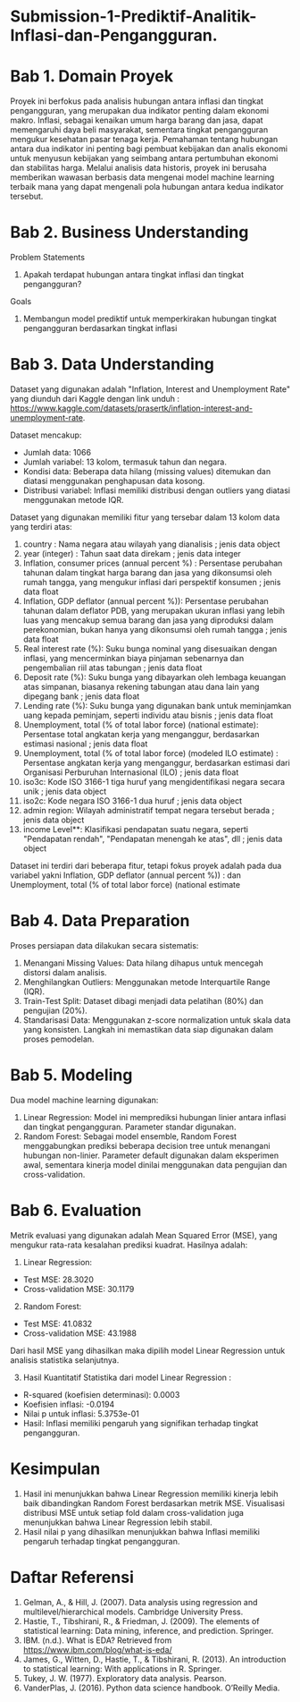 # Submission-1-Prediktif-Analitik-Inflasi-dan-Pengangguran.

# Bab 1. Domain Proyek
Proyek ini berfokus pada analisis hubungan antara inflasi dan tingkat pengangguran, yang merupakan dua indikator penting dalam ekonomi makro. Inflasi, sebagai kenaikan umum harga barang dan jasa, dapat memengaruhi daya beli masyarakat, sementara tingkat pengangguran mengukur kesehatan pasar tenaga kerja. Pemahaman tentang hubungan antara dua indikator ini penting bagi pembuat kebijakan dan analis ekonomi untuk menyusun kebijakan yang seimbang antara pertumbuhan ekonomi dan stabilitas harga. Melalui analisis data historis, proyek ini berusaha memberikan wawasan berbasis data mengenai model machine learning terbaik mana yang dapat mengenali pola hubungan antara kedua indikator tersebut.

# Bab 2. Business Understanding
Problem Statements
1. Apakah terdapat hubungan antara tingkat inflasi dan tingkat pengangguran?
   
Goals
1. Membangun model prediktif untuk memperkirakan hubungan tingkat pengangguran berdasarkan tingkat inflasi
   
# Bab 3. Data Understanding
Dataset yang digunakan adalah "Inflation, Interest and Unemployment Rate" yang diunduh dari Kaggle dengan link unduh :       https://www.kaggle.com/datasets/prasertk/inflation-interest-and-unemployment-rate. 

Dataset mencakup:
- Jumlah data: 1066
- Jumlah variabel: 13 kolom, termasuk tahun dan negara.
- Kondisi data: Beberapa data hilang (missing values) ditemukan dan diatasi menggunakan penghapusan data kosong.
- Distribusi variabel: Inflasi memiliki distribusi dengan outliers yang diatasi menggunakan metode IQR.

Dataset yang digunakan memiliki fitur yang tersebar dalam 13 kolom data yang terdiri atas:
1.  country   : Nama negara atau wilayah yang dianalisis ; jenis data object
2. year (integer) : Tahun saat data direkam ; jenis data integer
3. Inflation, consumer prices (annual percent %) : Persentase perubahan tahunan dalam tingkat harga barang dan jasa yang dikonsumsi oleh rumah tangga, yang mengukur inflasi dari perspektif konsumen ; jenis data float
4. Inflation, GDP deflator (annual percent %)): Persentase perubahan tahunan dalam deflator PDB, yang merupakan ukuran inflasi yang lebih luas yang mencakup semua barang dan jasa yang diproduksi dalam perekonomian, bukan hanya yang dikonsumsi oleh rumah tangga ; jenis data float
5. Real interest rate (%): Suku bunga nominal yang disesuaikan dengan inflasi, yang mencerminkan biaya pinjaman sebenarnya dan pengembalian riil atas tabungan ; jenis data float
6. Deposit rate (%): Suku bunga yang dibayarkan oleh lembaga keuangan atas simpanan, biasanya rekening tabungan atau dana lain yang dipegang bank ; jenis data float
7. Lending rate (%): Suku bunga yang digunakan bank untuk meminjamkan uang kepada peminjam, seperti individu atau bisnis ; jenis data float
8. Unemployment, total (% of total labor force) (national estimate): Persentase total angkatan kerja yang menganggur, berdasarkan estimasi nasional ; jenis data float
9. Unemployment, total (% of total labor force) (modeled ILO estimate) : Persentase angkatan kerja yang menganggur, berdasarkan estimasi dari Organisasi Perburuhan Internasional (ILO) ; jenis data float
10. iso3c: Kode ISO 3166-1 tiga huruf yang mengidentifikasi negara secara unik ; jenis data object
11. iso2c: Kode negara ISO 3166-1 dua huruf ; jenis data object
12. admin region: Wilayah administratif tempat negara tersebut berada ; jenis data object
13. income Level**: Klasifikasi pendapatan suatu negara, seperti "Pendapatan rendah", "Pendapatan menengah ke atas", dll ; jenis data object

Dataset ini terdiri dari beberapa fitur, tetapi fokus proyek adalah pada dua variabel yakni Inflation, GDP deflator (annual percent %)) : dan Unemployment, total (% of total labor force) (national estimate

# Bab 4. Data Preparation
Proses persiapan data dilakukan secara sistematis:
1.	Menangani Missing Values: Data hilang dihapus untuk mencegah distorsi dalam analisis.
2.	Menghilangkan Outliers: Menggunakan metode Interquartile Range (IQR).
3.	Train-Test Split: Dataset dibagi menjadi data pelatihan (80%) dan pengujian (20%).
4.	Standarisasi Data: Menggunakan z-score normalization untuk skala data yang konsisten.
Langkah ini memastikan data siap digunakan dalam proses pemodelan.

# Bab 5. Modeling
Dua model machine learning digunakan:
1.	Linear Regression: Model ini memprediksi hubungan linier antara inflasi dan tingkat pengangguran. Parameter standar digunakan.
2.	Random Forest: Sebagai model ensemble, Random Forest menggabungkan prediksi beberapa decision tree untuk menangani hubungan non-linier.
Parameter default digunakan dalam eksperimen awal, sementara kinerja model dinilai menggunakan data pengujian dan cross-validation.

# Bab 6. Evaluation
Metrik evaluasi yang digunakan adalah Mean Squared Error (MSE), yang mengukur rata-rata kesalahan prediksi kuadrat. Hasilnya adalah:
1. Linear Regression: 
- Test MSE: 28.3020
- Cross-validation MSE: 30.1179
2. Random Forest: 
- Test MSE: 41.0832
- Cross-validation MSE: 43.1988

Dari hasil MSE yang dihasilkan maka dipilih model Linear Regression untuk analisis statistika selanjutnya.

3. Hasil Kuantitatif Statistika dari model Linear Regression :
- R-squared (koefisien determinasi): 0.0003
- Koefisien inflasi: -0.0194
- Nilai p untuk inflasi: 5.3753e-01
- Hasil: Inflasi memiliki pengaruh yang signifikan terhadap tingkat pengangguran.

# Kesimpulan
1. Hasil ini menunjukkan bahwa Linear Regression memiliki kinerja lebih baik dibandingkan Random Forest berdasarkan metrik MSE. Visualisasi distribusi MSE untuk setiap fold dalam cross-validation juga menunjukkan bahwa Linear Regression lebih stabil.
2. Hasil nilai p yang dihasilkan menunjukkan bahwa Inflasi memiliki pengaruh terhadap tingkat pengangguran.



# Daftar Referensi
1. Gelman, A., & Hill, J. (2007). Data analysis using regression and multilevel/hierarchical models. Cambridge University Press.
2. Hastie, T., Tibshirani, R., & Friedman, J. (2009). The elements of statistical learning: Data mining, inference, and prediction. Springer.
3. IBM. (n.d.). What is EDA? Retrieved from https://www.ibm.com/blog/what-is-eda/
4. James, G., Witten, D., Hastie, T., & Tibshirani, R. (2013). An introduction to statistical learning: With applications in R. Springer.
5. Tukey, J. W. (1977). Exploratory data analysis. Pearson.
6. VanderPlas, J. (2016). Python data science handbook. O’Reilly Media.

